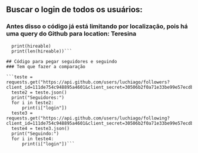 ## Buscar o login de todos os usuários:
### Antes disso o código já está limitando por localização, pois há uma query do Github para location: Teresina

```hireable = [u["login"] for u in users]
  print(hireable)
  print(len(hireable))```

## Código para pegar seguidores e seguindo
### Tem que fazer a comparação

```teste = requests.get("https://api.github.com/users/luchiago/followers?client_id=111de754c948895a4601&client_secret=30506b2f0a71e33be99e57ecdb71670554e7aa8f")
  teste2 = teste.json()
  print("Seguidores:")
  for i in teste2:
      print(i["login"])
  teste3 = requests.get("https://api.github.com/users/luchiago/following?client_id=111de754c948895a4601&client_secret=30506b2f0a71e33be99e57ecdb71670554e7aa8f")
  teste4 = teste3.json()
  print("Seguindo:")
  for i in teste4:
      print(i["login"])```
